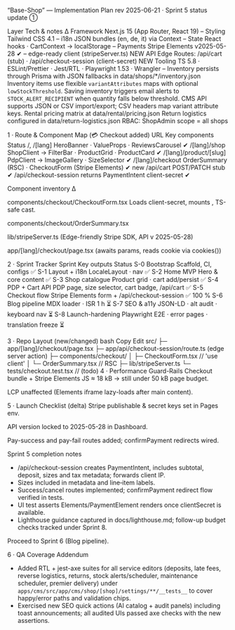 “Base-Shop” — Implementation Plan
rev 2025-06-21 · Sprint 5 status update ①

Layer Tech & notes Δ
Framework Next.js 15 (App Router, React 19) –
Styling Tailwind CSS 4.1 –
i18n JSON bundles (en, de, it) via Context –
State React hooks · CartContext → localStorage –
Payments Stripe Elements v2025-05-28 ✔ – edge-ready client (stripeServer.ts) NEW
API Edge Routes: /api/cart (stub) · /api/checkout-session (client-secret) NEW
Tooling TS 5.8 · ESLint/Prettier · Jest/RTL · Playwright 1.53 · Wrangler –
Inventory persists through Prisma with JSON fallbacks in data/shops/\*/inventory.json
Inventory items use flexible `variantAttributes` maps with optional `lowStockThreshold`.
Saving inventory triggers email alerts to `STOCK_ALERT_RECIPIENT` when quantity falls below threshold.
CMS API supports JSON or CSV import/export; CSV headers map variant attribute keys.
Rental pricing matrix at data/rental/pricing.json
Return logistics configured in data/return-logistics.json
RBAC: ShopAdmin scope = all shops

1 · Route & Component Map (💳 Checkout added)
URL Key components Status
/, /[lang] HeroBanner · ValueProps · ReviewsCarousel ✔
/[lang]/shop ShopClient → FilterBar · ProductGrid · ProductCard ✔
/[lang]/product/[slug] PdpClient → ImageGallery · SizeSelector ✔
/[lang]/checkout OrderSummary (RSC) · CheckoutForm (Stripe Elements) ✔ new
/api/cart POST/PATCH stub ✔
/api/checkout-session returns PaymentIntent client-secret ✔

Component inventory Δ

components/checkout/CheckoutForm.tsx
Loads client-secret, mounts <Elements locale={…}>, TS-safe cast.

components/checkout/OrderSummary.tsx

lib/stripeServer.ts (Edge-friendly Stripe SDK, API v 2025-05-28)

app/[lang]/checkout/page.tsx (awaits params, reads cookie via cookies())

2 · Sprint Tracker
Sprint Key outputs Status
S-0 Bootstrap Scaffold, CI, configs ✅
S-1 Layout + i18n LocaleLayout · nav ✅
S-2 Home MVP Hero & core content ✅
S-3 Shop catalogue Product grid · cart add/persist ✅
S-4 PDP + Cart API PDP page, size selector, cart badge, /api/cart ✅
S-5 Checkout flow Stripe Elements form + /api/checkout-session ✅ 100 %
S-6 Blog pipeline MDX loader · ISR 1 h ⏳
S-7 SEO & a11y JSON-LD · alt audit · keyboard nav ⏳
S-8 Launch-hardening Playwright E2E · error pages · translation freeze ⏳

3 · Repo Layout (new/changed)
bash
Copy
Edit
src/
├─ app/[lang]/checkout/page.tsx
├─ app/api/checkout-session/route.ts (edge server action)
├─ components/checkout/
│ ├─ CheckoutForm.tsx // 'use client'
│ └─ OrderSummary.tsx // RSC
├─ lib/stripeServer.ts
└─ tests/checkout.test.tsx // (todo)
4 · Performance Guard-Rails
Checkout bundle + Stripe Elements JS ≈ 18 kB → still under 50 kB page budget.

LCP unaffected (Elements iframe lazy-loads after main content).

5 · Launch Checklist (delta)
Stripe publishable & secret keys set in Pages env.

API version locked to 2025-05-28 in Dashboard.

Pay-success and pay-fail routes added; confirmPayment redirects wired.

Sprint 5 completion notes
- /api/checkout-session creates PaymentIntent, includes subtotal, deposit, sizes and tax metadata; forwards client IP.
- Sizes included in metadata and line‑item labels.
- Success/cancel routes implemented; confirmPayment redirect flow verified in tests.
- UI test asserts Elements/PaymentElement renders once clientSecret is available.
- Lighthouse guidance captured in docs/lighthouse.md; follow-up budget checks tracked under Sprint 8.

Proceed to Sprint 6 (Blog pipeline).

6 · QA Coverage Addendum
- Added RTL + jest-axe suites for all service editors (deposits, late fees, reverse logistics, returns, stock alerts/scheduler, maintenance scheduler, premier delivery) under `apps/cms/src/app/cms/shop/[shop]/settings/**/__tests__` to cover happy/error paths and validation chips.
- Exercised new SEO quick actions (AI catalog + audit panels) including toast announcements; all audited UIs passed axe checks with the new assertions.
